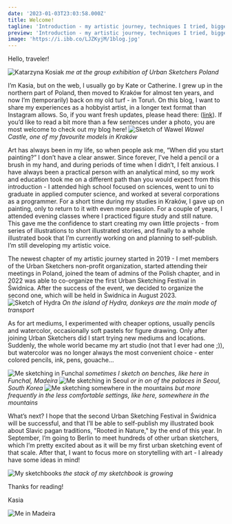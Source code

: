 ```yaml
---
date: '2023-01-03T23:03:58.000Z'
title: Welcome!
tagline: 'Introduction - my artistic journey, techniques I tried, biggest art dreams'
preview: 'Introduction - my artistic journey, techniques I tried, biggest art dreams'
image: 'https://i.ibb.co/LJZKyjM/1blog.jpg'
---
```

Hello, traveler!

![Katarzyna Kosiak](https://i.ibb.co/L5DZy1z/me-and-my-art-on-exhibiton.jpg)
*me at the group exhibition of Urban Sketchers Poland*


I’m Kasia, but on the web, I usually go by Kate or Catherine. I grew up in the northern part of Poland, then moved to Kraków for almost ten years, and now I’m (temporarily) back on my old turf - in Toruń. On this blog, I want to share my experiences as a hobbyist artist, in a longer text format than Instagram allows. So, if you want fresh updates, please head there: ([link](https://www.instagram.com/catherine_pl_art "link")). If you’d like to read a bit more than a few sentences under a photo, you are most welcome to check out my blog here!
![Sketch of Wawel](https://i.ibb.co/fGfr0L6/PSX-20210526-111847.jpg)
*Wawel Castle, one of my favourite models in Kraków*

Art has always been in my life, so when people ask me, “When did you start painting?” I don’t have a clear answer. Since forever, I've held a pencil or a brush in my hand, and during periods of time when I didn’t, I felt anxious. I have always been a practical person with an analytical mind, so my work and education took me on a different path than you would expect from this introduction - I attended high school focused on sciences, went to uni to graduate in applied computer science, and worked at several corporations as a programmer. For a short time during my studies in Kraków, I gave up on painting, only to return to it with even more passion. For a couple of years, I attended evening classes where I practiced figure study and still nature. This gave me the confidence to start creating my own little projects - from series of illustrations to short illustrated stories, and finally to a whole illustrated book that I’m currently working on and planning to self-publish. I’m still developing my artistic voice.

The newest chapter of my artistic journey started in 2019 - I met members of the Urban Sketchers non-profit organization, started attending their meetings in Poland, joined the team of admins of the Polish chapter, and in 2022 was able to co-organize the first Urban Sketching Festival in Świdnica. After the success of the event, we decided to organize the second one, which will be held in Świdnica in August 2023.
![Sketch of Hydra](https://i.ibb.co/cydWjLz/PSX-20230703-213235.jpg)
*On the island of Hydra, donkeys are the main mode of transport*


As for art mediums, I experimented with cheaper options, usually pencils and watercolor, occasionally soft pastels for figure drawing. Only after joining Urban Sketchers did I start trying new mediums and locations. Suddenly, the whole world became my art studio (not that I ever had one ;)), but watercolor was no longer always the most convenient choice - enter colored pencils, ink, pens, gouache…

![Me sketching in Funchal](https://i.ibb.co/cyRDSmx/IMG-20230210-WA0011-EDIT.jpg)
*sometimes I sketch on benches, like here in Funchal, Madeira*
![Me sketching in Seoul](https://i.ibb.co/SXzw8M6/PSX-20230207-231403-EDIT.jpg)
*or in on of the palaces in Seoul, South Korea*
![Me sketching somewhere in the mountains](https://i.ibb.co/b7T3JxG/IMG-20230123-190838-979.jpg)
*but more frequently in the less comfortable settings, like here, somewhere in the mountains*


What’s next? I hope that the second Urban Sketching Festival in Świdnica will be successful, and that I’ll be able to self-publish my illustrated book about Slavic pagan traditions, "Rooted in Nature," by the end of this year. In September, I’m going to Berlin to meet hundreds of other urban sketchers, which I’m pretty excited about as it will be my first urban sketching event of that scale. After that, I want to focus more on storytelling with art - I already have some ideas in mind!

![My sketchbooks](https://i.ibb.co/ScmrC1v/IMG-20230721-203410-755.jpg)
*the stack of my sketchbook is growing*


Thanks for reading!

Kasia

![Me in Madeira](https://i.ibb.co/cwsRSTq/IMG-20230120-WA0044-EDIT.jpg)
